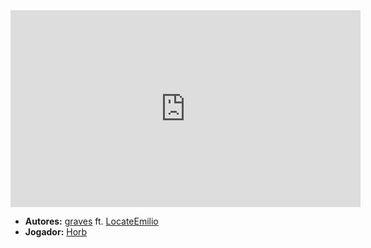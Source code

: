 <iframe width="560" height="315" src="https://www.youtube.com/embed/EMfX9xoPGcs?si=2q3C-aLcJu48YMps" title="YouTube video player" frameborder="0" allow="accelerometer; autoplay; clipboard-write; encrypted-media; gyroscope; picture-in-picture; web-share" referrerpolicy="strict-origin-when-cross-origin" allowfullscreen></iframe>

- **Autores:** [graves](../Autores/graves.md) ft. [LocateEmilio](../Autores/LocateEmilio.md)
- **Jogador:** [Horb](content/Jogadores/Horb.md)